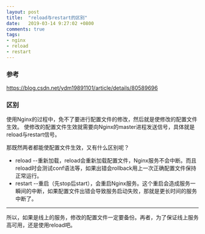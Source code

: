```yaml
---
layout: post
title:  "reload与restart的区别"
date:   2019-03-14 9:27:02 +0800
comments: true
tags:
- nginx
- reload
- restart
---
```


### 参考
https://blog.csdn.net/ydm19891101/article/details/80589696

### 区别

使用Nginx的过程中，免不了要进行配置文件的修改，然后就是使修改的配置文件生效。
使修改的配置文件生效就需要向Nginx的master进程发送信号，具体就是reload与restart信号。

那既然两者都能使配置文件生效，又有什么区别呢？

- reload --重新加载，reload会重新加载配置文件，Nginx服务不会中断。而且reload时会测试conf语法等，如果出错会rollback用上一次正确配置文件保持正常运行。
- restart --重启（先stop后start），会重启Nginx服务。这个重启会造成服务一瞬间的中断，如果配置文件出错会导致服务启动失败，那就是更长时间的服务中断了。

---

所以，如果是线上的服务，修改的配置文件一定要备份。再者，为了保证线上服务高可用，还是使用reload吧。
